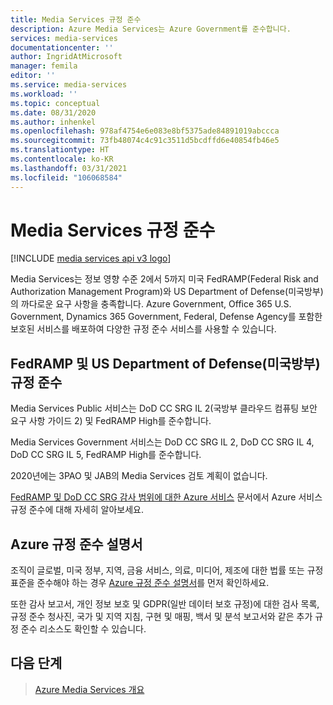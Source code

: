 ```yaml
---
title: Media Services 규정 준수
description: Azure Media Services는 Azure Government를 준수합니다.
services: media-services
documentationcenter: ''
author: IngridAtMicrosoft
manager: femila
editor: ''
ms.service: media-services
ms.workload: ''
ms.topic: conceptual
ms.date: 08/31/2020
ms.author: inhenkel
ms.openlocfilehash: 978af4754e6e083e8bf5375ade84891019abccca
ms.sourcegitcommit: 73fb48074c4c91c3511d5bcdffd6e40854fb46e5
ms.translationtype: HT
ms.contentlocale: ko-KR
ms.lasthandoff: 03/31/2021
ms.locfileid: "106068584"
---
```

# <a name="media-services-regulatory-compliance"></a>Media Services 규정 준수

[!INCLUDE [media services api v3 logo](./includes/v3-hr.md)]

Media Services는 정보 영향 수준 2에서 5까지 미국 FedRAMP(Federal Risk and Authorization Management Program)와 US Department of Defense(미국방부)의 까다로운 요구 사항을 충족합니다. Azure Government, Office 365 U.S. Government, Dynamics 365 Government, Federal, Defense Agency를 포함한 보호된 서비스를 배포하여 다양한 규정 준수 서비스를 사용할 수 있습니다.

## <a name="fedramp-and-us-department-of-defense-compliance"></a>FedRAMP 및 US Department of Defense(미국방부) 규정 준수

Media Services Public 서비스는 DoD CC SRG IL 2(국방부 클라우드 컴퓨팅 보안 요구 사항 가이드 2) 및 FedRAMP High를 준수합니다.

Media Services Government 서비스는 DoD CC SRG IL 2, DoD CC SRG IL 4, DoD CC SRG IL 5, FedRAMP High를 준수합니다.

2020년에는 3PAO 및 JAB의 Media Services 검토 계획이 없습니다.

[FedRAMP 및 DoD CC SRG 감사 범위에 대한 Azure 서비스](../../azure-government/compliance/azure-services-in-fedramp-auditscope.md) 문서에서 Azure 서비스 규정 준수에 대해 자세히 알아보세요.

## <a name="azure-compliance-documentation"></a>Azure 규정 준수 설명서

조직이 글로벌, 미국 정부, 지역, 금융 서비스, 의료, 미디어, 제조에 대한 법률 또는 규정 표준을 준수해야 하는 경우 [Azure 규정 준수 설명서](../../compliance/index.yml)를 먼저 확인하세요.

또한 감사 보고서, 개인 정보 보호 및 GDPR(일반 데이터 보호 규정)에 대한 검사 목록, 규정 준수 청사진, 국가 및 지역 지침, 구현 및 매핑, 백서 및 분석 보고서와 같은 추가 규정 준수 리소스도 확인할 수 있습니다.

## <a name="next-steps"></a>다음 단계

> [Azure Media Services 개요](media-services-overview.md)